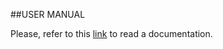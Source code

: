 ##USER MANUAL

Please, refer to this [link](https://docs.admixer.net/3/en/topic/get-started) to read a documentation.